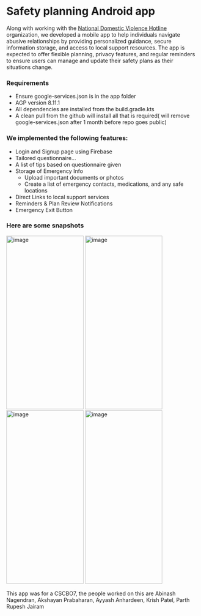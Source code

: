 # Safety planning Android app

Along with working with the [National Domestic Violence Hotline](https://www.thehotline.org/) organization, we developed a mobile app to help individuals navigate abusive relationships by 
providing personalized guidance, secure information storage, and access to local support resources. 
The app is expected to offer flexible planning, privacy features, 
and regular reminders to ensure users can manage and update their safety plans as their situations change.


### Requirements
- Ensure google-services.json is in the app folder
- AGP version 8.11.1
- All dependencies are installed from the build.gradle.kts
- A clean pull from the github will install all that is required( will remove google-services.json after 1 month before repo goes public)
  
### We implemented the following features:
- Login and Signup page using Firebase
- Tailored questionnaire...
- A list of tips based on questionnaire given
- Storage of Emergency Info
  - Upload important documents or photos
  - Create a list of emergency contacts, medications, and any safe locations
- Direct Links to local support services
- Reminders & Plan Review Notifications
- Emergency Exit Button


### Here are some snapshots

<img width="202" height="454" alt="image" src="https://github.com/user-attachments/assets/eafeb40e-dce2-4fe4-a01b-944758d3f4b5" />
<img width="202" height="454" alt="image" src="https://github.com/user-attachments/assets/c2912154-3084-4697-b628-46dffd3f3faf" />
<br/>
<img width="202" height="454" alt="image" src="https://github.com/user-attachments/assets/9998be17-5366-489c-836f-e267d2648228" />
<img width="202" height="454" alt="image" src="https://github.com/user-attachments/assets/cc66fb9e-d0aa-4580-b162-4471fb0de8a1" />

This app was for a CSCBO7, the people worked on this are Abinash Nagendran, Akshayan Prabaharan, Ayyash Anhardeen, Krish Patel, Parth Rupesh Jairam
